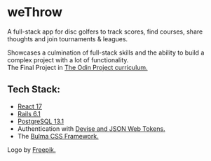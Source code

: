 # weThrow

A full-stack app for disc golfers to track scores, find courses, share thoughts and join tournaments & leagues.  

Showcases a culmination of full-stack skills and the ability to build a complex project with a lot of functionality.  
The Final Project in [The Odin Project curriculum.](https://www.theodinproject.com/courses/javascript/lessons/final-project-116ff273-1e55-4055-bd7f-146c17d0ec9c)  

## Tech Stack:  
* [React 17](https://reactjs.org/blog/2020/10/20/react-v17.html)  
* [Rails 6.1](https://github.com/rails/rails/releases/tag/v6.1.1)  
* [PostgreSQL 13.1](https://www.postgresql.org/docs/13/index.html)  
* Authentication with [Devise and JSON Web Tokens.](https://github.com/waiting-for-dev/devise-jwt)  
* The [Bulma CSS Framework.](https://bulma.io/documentation/)  

Logo by [Freepik.](https://www.flaticon.com/authors/freepik)  